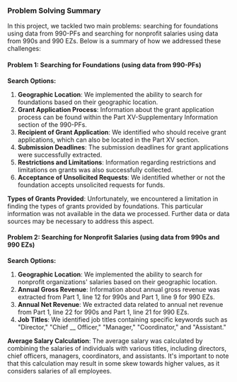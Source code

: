 ### Problem Solving Summary

In this project, we tackled two main problems: searching for foundations using data from 990-PFs and searching for nonprofit salaries using data from 990s and 990 EZs. Below is a summary of how we addressed these challenges:

#### Problem 1: Searching for Foundations (using data from 990-PFs)

**Search Options:**

1. **Geographic Location**: We implemented the ability to search for foundations based on their geographic location.
2. **Grant Application Process**: Information about the grant application process can be found within the Part XV-Supplementary Information section of the 990-PFs.
3. **Recipient of Grant Application**: We identified who should receive grant applications, which can also be located in the Part XV section.
4. **Submission Deadlines**: The submission deadlines for grant applications were successfully extracted.
5. **Restrictions and Limitations**: Information regarding restrictions and limitations on grants was also successfully collected.
6. **Acceptance of Unsolicited Requests**: We identified whether or not the foundation accepts unsolicited requests for funds.

**Types of Grants Provided**: Unfortunately, we encountered a limitation in finding the types of grants provided by foundations. This particular information was not available in the data we processed. Further data or data sources may be necessary to address this aspect.

#### Problem 2: Searching for Nonprofit Salaries (using data from 990s and 990 EZs)

**Search Options:**

1. **Geographic Location**: We implemented the ability to search for nonprofit organizations' salaries based on their geographic location.
2. **Annual Gross Revenue**: Information about annual gross revenue was extracted from Part 1, line 12 for 990s and Part 1, line 9 for 990 EZs.
3. **Annual Net Revenue**: We extracted data related to annual net revenue from Part 1, line 22 for 990s and Part 1, line 21 for 990 EZs.
4. **Job Titles**: We identified job titles containing specific keywords such as "Director," "Chief __ Officer," "Manager," "Coordinator," and "Assistant."

**Average Salary Calculation**: The average salary was calculated by combining the salaries of individuals with various titles, including directors, chief officers, managers, coordinators, and assistants. It's important to note that this calculation may result in some skew towards higher values, as it considers salaries of all employees.
